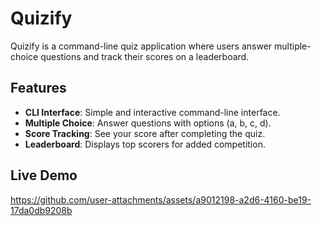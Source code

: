 # Quizify

Quizify is a command-line quiz application where users answer multiple-choice questions and track their scores on a leaderboard.

## Features

- **CLI Interface**: Simple and interactive command-line interface.
- **Multiple Choice**: Answer questions with options (a, b, c, d).
- **Score Tracking**: See your score after completing the quiz.
- **Leaderboard**: Displays top scorers for added competition.

## Live Demo
https://github.com/user-attachments/assets/a9012198-a2d6-4160-be19-17da0db9208b

